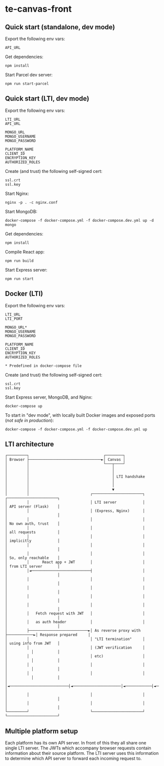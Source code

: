 # te-canvas-front

## Quick start (standalone, dev mode)

Export the following env vars:

```
API_URL
```

Get dependencies:

```
npm install
```

Start Parcel dev server:

```
npm run start-parcel
```

## Quick start (LTI, dev mode)

Export the following env vars:

```
LTI_URL
API_URL

MONGO_URL
MONGO_USERNAME
MONGO_PASSWORD

PLATFORM_NAME
CLIENT_ID
ENCRYPTION_KEY
AUTHORIZED_ROLES
```

Create (and trust) the following self-signed cert:

```
ssl.crt
ssl.key
```

Start Nginx:

```
nginx -p . -c nginx.conf
```

Start MongoDB:

```
docker-compose -f docker-compose.yml -f docker-compose.dev.yml up -d mongo
```

Get dependencies:

```
npm install
```

Compile React app:

```
npm run build
```

Start Express server:

```
npm run start
```

## Docker (LTI)

Export the following env vars:

```
LTI_URL
LTI_PORT

MONGO_URL*
MONGO_USERNAME
MONGO_PASSWORD

PLATFORM_NAME
CLIENT_ID
ENCRYPTION_KEY
AUTHORIZED_ROLES

* Predefined in docker-compose file
```

Create (and trust) the following self-signed cert:

```
ssl.crt
ssl.key
```

Start Express server, MongoDB, and Nginx:

```
docker-compose up
```

To start in "dev mode", with locally built Docker images and exposed ports (*not safe in production*):

```
docker-compose -f docker-compose.yml -f docker-compose.dev.yml up
```

## LTI architecture

```
┌─────────┐                                  ┌────────┐
│ Browser ├─────────────────────────────────►│ Canvas │
│         │                                  └───┬────┘
│         │                                      │
│         │                                      │
│         │                                      │ LTI handshake
│         │                                      │
│         │                                      │
│         │                                      ▼
│         │                            ┌───────────────────────┐             ┌───────────────────────┐
│         │                            │ LTI server            │             │ API server (Flask)    │
│         │                            │ (Express, Nginx)      │             │                       │
│         │                            │                       │             │ No own auth, trust    │
│         │                            │                       │             │ all requests          │
│         │                            │                       │             │ implicitly            │
│         │                            │                       │             │                       │
│         │                            │                       │             │ So, only reachable    │
│         │      React app + JWT       │                       │             │ from LTI server       │
│         │◄───────────────────────────┤                       │             │                       │
│         │                            │                       │             │                       │
│         │                            │                       │             │                       │
│         │                            │                       │             │                       │
│         │                            │                       │             │                       │
│         │   Fetch request with JWT   │                       │             │                       │
│         │   as auth header           │                       │             │                       │
│         ├───────────────────────────►│ As reverse proxy with ├────────────►│ Response prepared     │
│         │                            │ "LTI termination"     │             │ using info from JWT   │
│         │                            │ (JWT verification     │             │           │           │
│         │                            │ etc)                  │             │           │           │
│         │                            │                       │             │           │           │
│         │                            │                       │             │           │           │
│         │◄───────────────────────────┤◄──────────────────────│◄────────────┤◄──────────┘           │
│         │                            │                       │             │                       │
│         │                            │                       │             │                       │
└─────────┘                            └───────────────────────┘             └───────────────────────┘
```

## Multiple platform setup

Each platform has its own API server. In front of this they all share one single LTI server. The JWTs which accompany browser requests contain information about their source platform. The LTI server uses this information to determine which API server to forward each incoming request to.
